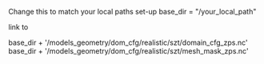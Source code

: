 Change this to match your local paths set-up
base_dir = "/your_local_path"

link to 

base_dir + '/models_geometry/dom_cfg/realistic/szt/domain_cfg_zps.nc' 
base_dir + '/models_geometry/dom_cfg/realistic/szt/mesh_mask_zps.nc'
